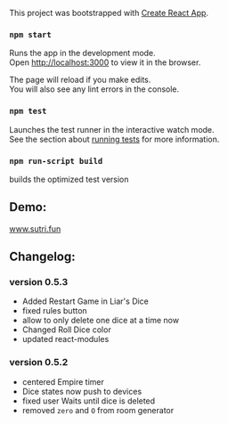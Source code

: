 This project was bootstrapped with [Create React App](https://github.com/facebook/create-react-app).

### `npm start`

Runs the app in the development mode.<br />
Open [http://localhost:3000](http://localhost:3000) to view it in the browser.

The page will reload if you make edits.<br />
You will also see any lint errors in the console.

### `npm test`

Launches the test runner in the interactive watch mode.<br />
See the section about [running tests](https://facebook.github.io/create-react-app/docs/running-tests) for more information.

### `npm run-script build`

builds the optimized test version

## Demo:
www.sutri.fun

## Changelog:

### version 0.5.3

- Added Restart Game in Liar's Dice
- fixed rules button
- allow to only delete one dice at a time now
- Changed Roll Dice color
- updated react-modules

### version 0.5.2

- centered Empire timer
- Dice states now push to devices
- fixed user Waits until dice is deleted
- removed `zero` and `O` from room generator
